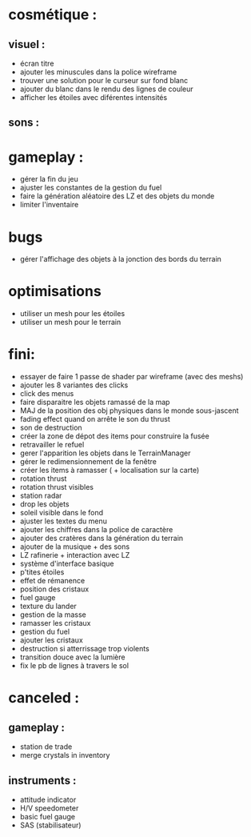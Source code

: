 # cosmétique :
## visuel :
- écran titre
- ajouter les minuscules dans la police wireframe
- trouver une solution pour le curseur sur fond blanc
- ajouter du blanc dans le rendu des lignes de couleur
- afficher les étoiles avec diférentes intensités

## sons : 


# gameplay :
- gérer la fin du jeu
- ajuster les constantes de la gestion du fuel
- faire la génération aléatoire des LZ et des objets du monde
- limiter l'inventaire


# bugs
- gérer l'affichage des objets à la jonction des bords du terrain

# optimisations
- utiliser un mesh pour les étoiles
- utiliser un mesh pour le terrain


# fini:
- essayer de faire 1 passe de shader par wireframe (avec des meshs)
- ajouter les 8 variantes des clicks
- click des menus
- faire disparaitre les objets ramassé de la map
- MAJ de la position des obj physiques dans le monde sous-jascent
- fading effect quand on arrête le son du thrust
- son de destruction
- créer la zone de dépot des items pour construire la fusée
- retravailler le refuel
- gerer l'apparition les objets dans le TerrainManager
- gérer le redimensionnement de la fenêtre
- créer les items à ramasser ( + localisation sur la carte)
- rotation thrust
- rotation thrust visibles
- station radar
- drop les objets
- soleil visible dans le fond
- ajuster les textes du menu
- ajouter les chiffres dans la police de caractère
- ajouter des cratères dans la génération du terrain
- ajouter de la musique + des sons
- LZ rafinerie + interaction avec LZ
- système d'interface basique
- p'tites étoiles
- effet de rémanence
- position des cristaux
- fuel gauge
- texture du lander
- gestion de la masse
- ramasser les cristaux
- gestion du fuel
- ajouter les cristaux
- destruction si atterrissage trop violents
- transition douce avec la lumière
- fix le pb de lignes à travers le sol



# canceled :

## gameplay :
- station de trade
- merge crystals in inventory

## instruments :
- attitude indicator
- H/V speedometer
- basic fuel gauge
- SAS (stabilisateur)